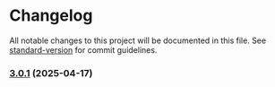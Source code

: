 # Changelog

All notable changes to this project will be documented in this file. See [standard-version](https://github.com/conventional-changelog/standard-version) for commit guidelines.

### [3.0.1](https://github.com/imagine10255/bear-react-locale/compare/v3.0.0...v3.0.1) (2025-04-17)
